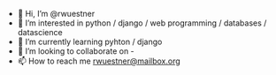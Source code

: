 - 👋 Hi, I’m @rwuestner
- 👀 I’m interested in python / django / web programming / databases / datascience
- 🌱 I’m currently learning pyhton / django
- 💞️ I’m looking to collaborate on -
- 📫 How to reach me rwuestner@mailbox.org

<!---
wuestner/wuestner is a ✨ special ✨ repository because its `README.md` (this file) appears on your GitHub profile.
You can click the Preview link to take a look at your changes.
--->
